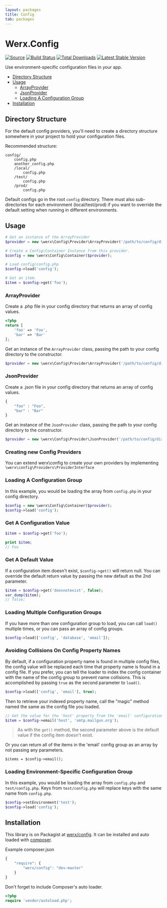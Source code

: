 ```yaml
---
layout: packages
title: Config
tab: packages
---
```


<h1>Werx.Config</h1>

[![Source](https://img.shields.io/badge/source-werx/config-blue.svg?style=flat-square)](https://github.com/werx/config) [![Build Status](https://img.shields.io/travis/werx/config.svg?style=flat-square)](https://travis-ci.org/werx/config) [![Total Downloads](https://img.shields.io/packagist/dt/werx/config.svg?style=flat-square)](https://packagist.org/packages/werx/config) [![Latest Stable Version](https://img.shields.io/github/tag/werx/config.svg?label=version&style=flat-square)](https://packagist.org/packages/werx/config)

<p class="lead">Use environment-specific configuration files in your app.</p>

<ul>
    <li><a href="#directory-structure">Directory Structure</a></li>
    <li><a href="#usage">Usage</a>
        <ul>
            <li><a href="#arrayprovider">ArrayProvider</a></li>
            <li><a href="#jsonprovider">JsonProvider</a></li>
            <li><a href="#loading-a-configuration-group">Loading A Configuration Group</a></li>
        </ul>
    </li>
    <li><a href="#installation">Installation</a>
</ul>


## Directory Structure
For the default config providers, you'll need to create a directory structure somewhere in your project to hold your configuration files.

Recommended structure:

```
config/
    config.php
    another_config.php
    /local/
        config.php
    /test/
        config.php
    /prod/
        config.php
```

Default configs go in the root `config` directory. There must also sub-directories for each environment (local/test/prod) if you want to override the default setting when running in different environments.

##  Usage

```php
# Get an instance of the ArrayProvider
$provider = new \werx\Config\Provider\ArrayProvider('/path/to/config/directory');

# Create a Config\Container Instance from this provider.
$config = new \werx\Config\Container($provider);

# Load config/config.php
$config->load('config');

# Get an item.
$item = $config->get('foo');
```


### ArrayProvider
Create a .php file in your config directory that returns an array of config values.

``` php
<?php
return [
	'foo' => 'Foo',
	'bar' => 'Bar'
];
```

Get an instance of the `ArrayProvider` class, passing the path to your config directory to the constructor.

``` php
$provider = new \werx\Config\Provider\ArrayProvider('/path/to/config/directory');
```

### JsonProvider
Create a .json file in your config directory that returns an array of config values.

``` javascript
{
    "foo" : "Foo",
    "bar" : "Bar"
}
```

Get an instance of the `JsonProvider` class, passing the path to your config directory to the constructor.

``` php
$provider = new \werx\Config\Provider\JsonProvider('/path/to/config/directory');
```

### Creating new Config Providers
You can extend werx\config to create your own providers by implementing `\werx\config\Providers\ProviderInterface`

### Loading A Configuration Group
In this example, you would be loading the array from `config.php` in your config directory.

```php
$config = new \werx\Config\Container($provider);
$config->load('config');

```

### Get A Configuration Value

```php
$item = $config->get('foo');

print $item;
// Foo
```

### Get A Default Value
If a configuration item doesn't exist, `$config->get()` will return null. You can override the default return value by passing the new default as the 2nd parameter.

```php
$item = $config->get('doesnotexist', false);
var_dump($item);
// false;
```

### Loading Multiple Configuration Groups

If you have more than one configuration group to load, you can call `load()` multiple times, or you can pass an array of config groups.

```php
$config->load(['config', 'database', 'email']);
```

### Avoiding Collisions On Config Property Names

By default, if a configuration property name is found in multiple config files, the config value will be replaced each time that property name is found in a config file. If you prefer, you can tell the loader to index the config container with the name of the config group to prevent name collisions. This is accomplished by passing `true` as the second parameter to `load()`.

```php
$config->load(['config', 'email'], true);
```

Then to retrieve your indexed property name, call the "magic" method named the same as the config file you loaded.

``` php
// Get the value for the 'host' property from the 'email' configuration group.
$item = $config->email('host', 'smtp.mailgun.org');
```
> As with the `get()` method, the second parameter above is the default value if the config item doesn't exist.

Or you can return all of the items in the 'email' config group as an array by not passing any parameters.

```
$items = $config->email();
```

### Loading Environment-Specific Configuration Group
In this example, you would be loading the array from `config.php` and `test/config.php`. Keys from `test/config.php` will replace keys with the same name from `config.php`.

```php
$config->setEnvironment('test');
$config->load('config');
```

## Installation
This library is on Packagist at [werx/config](https://packagist.org/packages/werx/config). It can be installed and auto loaded with [composer](https://getcomposer.org).

Example composer.json

``` javascript
{
	"require": {
		"werx/config": "dev-master"
	}
}
```

Don't forget to include Composer's auto loader.

``` php
<?php
require 'vendor/autoload.php';
```
